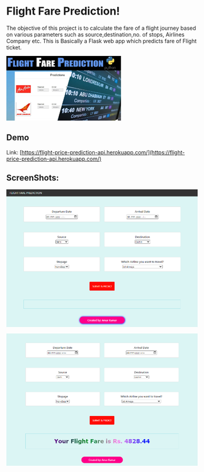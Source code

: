 # Flight Fare Prediction!

The objective of this project is to calculate the fare of a flight journey based on various parameters such as source,destination,no. of stops, Airlines Company etc. This is Basically a Flask web app which predicts fare of Flight ticket.

<a href="https://flight-fare-prediction-by-amar.herokuapp.com" target="_blank"><img src="https://github.com/amark720/Amar-kumar/blob/master/ScreenShots/Flight-Fare-Banner.jpg" width=60% height=40% > </a>

## Demo
Link: [https://flight-price-prediction-api.herokuapp.com/](https://flight-price-prediction-api.herokuapp.com/)

## ScreenShots:
[![](https://github.com/amark720/Amar-kumar/blob/master/ScreenShots/Flight-Fare1.PNG)](https://flight-fare-prediction-by-amar.herokuapp.com/)

[![](https://github.com/amark720/Amar-kumar/blob/master/ScreenShots/Flight-Fare2.PNG)](https://flight-fare-prediction-by-amar.herokuapp.com/)


